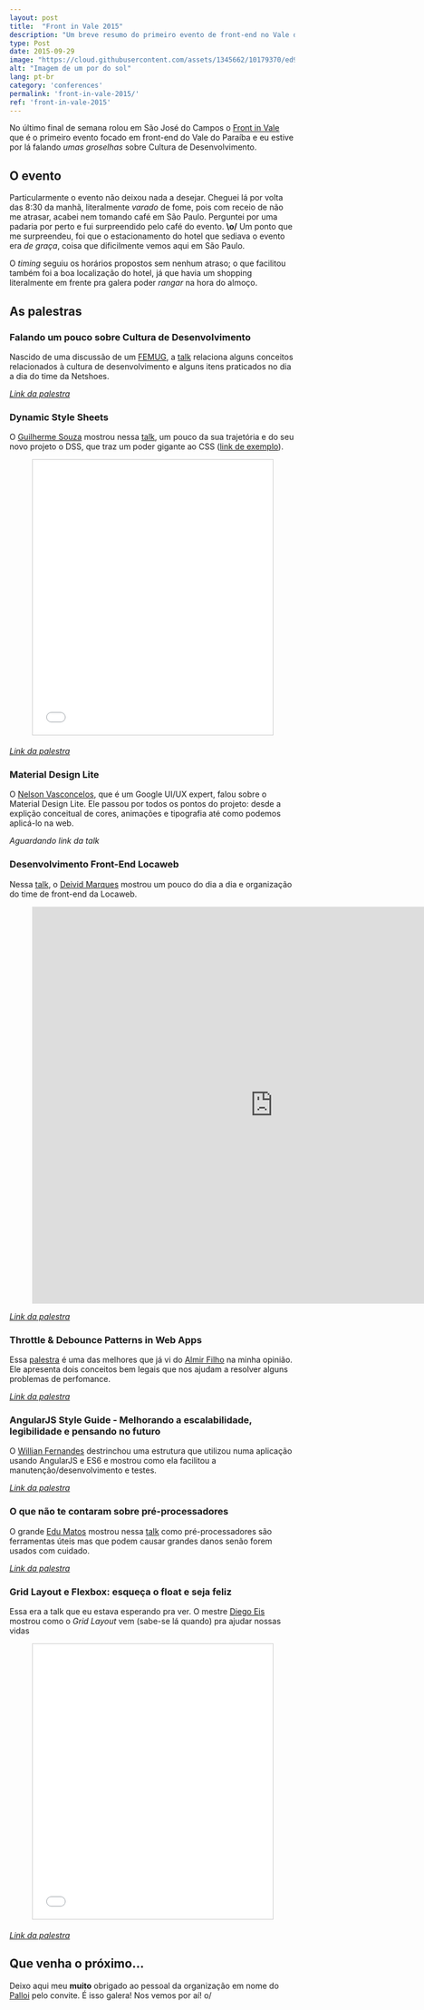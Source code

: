 ```yaml
---
layout: post
title:  "Front in Vale 2015"
description: "Um breve resumo do primeiro evento de front-end no Vale do Paraíba."
type: Post
date: 2015-09-29
image: "https://cloud.githubusercontent.com/assets/1345662/10179370/ed971582-66db-11e5-9c8f-31a009342cb1.jpg"
alt: "Imagem de um por do sol"
lang: pt-br
category: 'conferences'
permalink: 'front-in-vale-2015/'
ref: 'front-in-vale-2015'
---
```


No último final de semana rolou em São José do Campos o [Front in Vale](http://www.frontinvale.com.br) que é o primeiro evento focado em front-end do Vale do Paraíba e eu estive por lá falando *umas groselhas* sobre Cultura de Desenvolvimento.

## O evento

Particularmente o evento não deixou nada a desejar. Cheguei lá por volta das 8:30 da manhã, literalmente *varado* de fome, pois com receio de não me atrasar, acabei nem tomando café em São Paulo. Perguntei por uma padaria por perto e fui surpreendido pelo café do evento. **\o/** Um ponto que me surpreendeu, foi que o estacionamento do hotel que sediava o evento era *de graça*, coisa que dificilmente vemos aqui em São Paulo.

O *timing* seguiu os horários propostos sem nenhum atraso; o que facilitou também foi a boa localização do hotel, já que havia um shopping literalmente em frente pra galera poder *rangar* na hora do almoço.

## As palestras

### Falando um pouco sobre Cultura de Desenvolvimento

Nascido de uma discussão de um [FEMUG](https://sp.femug.com/), a [talk](https://speakerdeck.com/raphaelfabeni/falando-sobre-cultura-de-desenvolvimento) relaciona alguns conceitos relacionados à cultura de desenvolvimento e alguns itens praticados no dia a dia do time da Netshoes.

<figure class="text-center loading presentation">
    <script async class="speakerdeck-embed" data-id="33f8bb34be314560b2e24737e1b6e5d5" data-ratio="1.33333333333333" src="//speakerdeck.com/assets/embed.js"></script>
</figure>

*[Link da palestra](https://speakerdeck.com/raphaelfabeni/falando-sobre-cultura-de-desenvolvimento)*

### Dynamic Style Sheets

O [Guilherme Souza](https://twitter.com/_gui_souza) mostrou nessa [talk](http://pt.slideshare.net/Guilherme5ouza/frontinvale), um pouco da sua trajetória e do seu novo projeto o DSS, que traz um poder gigante ao CSS ([link de exemplo](http://t.co/x2vUZH8ZJL)).

<figure class="text-center loading presentation">
    <iframe src="//pt.slideshare.net/slideshow/embed_code/key/2uog4PvRvvA0Qd" width="595" height="485" frameborder="0" marginwidth="0" marginheight="0" scrolling="no" style="border:1px solid #CCC; border-width:1px; margin-bottom:5px; max-width: 100%;" allowfullscreen> </iframe>
</figure>

*[Link da palestra](http://pt.slideshare.net/Guilherme5ouza/frontinvale)*

### Material Design Lite

O [Nelson Vasconcelos](https://twitter.com/nvasconcelos_), que é um Google UI/UX expert, falou sobre o Material Design Lite. Ele passou por todos os pontos do projeto: desde a explição conceitual de cores, animações e tipografia até como podemos aplicá-lo na web.

*Aguardando link da talk*

### Desenvolvimento Front-End Locaweb

Nessa [talk](http://deividmarques.github.io/palestra-frontinvale/#/), o [Deivid Marques](https://twitter.com/deividmarques) mostrou um pouco do dia a dia e organização do time de front-end da Locaweb.

<figure class="text-center loading">
    <iframe width="850" height="700" src="http://deividmarques.github.io/palestra-frontinvale/" frameborder="0" allowfullscreen></iframe>
</figure>

*[Link da palestra](http://deividmarques.github.io/palestra-frontinvale/)*

### Throttle & Debounce Patterns in Web Apps

Essa [palestra](https://speakerdeck.com/almirfilho/throttle-and-debounce-patterns-in-web-apps) é uma das melhores que já vi do [Almir Filho](https://twitter.com/almirfilho) na minha opinião. Ele apresenta dois conceitos bem legais que nos ajudam a resolver alguns problemas de perfomance.

<figure class="text-center loading presentation">
    <script async class="speakerdeck-embed" data-id="f3af8110f7580131223a568bbdf7fd4f" data-ratio="1.33333333333333" src="//speakerdeck.com/assets/embed.js"></script>
</figure>

*[Link da palestra](https://speakerdeck.com/almirfilho/throttle-and-debounce-patterns-in-web-apps)*

### AngularJS Style Guide - Melhorando a escalabilidade, legibilidade e pensando no futuro

O [Willian Fernandes](https://twitter.com/willian) destrinchou uma estrutura que utilizou numa aplicação usando AngularJS e ES6 e mostrou como ela facilitou a manutenção/desenvolvimento e testes.

<figure class="text-center loading presentation">
    <script async class="speakerdeck-embed" data-id="011909e4ffac469189676aab18f543bb" data-ratio="1.77777777777778" src="//speakerdeck.com/assets/embed.js"></script>
</figure>

*[Link da palestra](https://speakerdeck.com/willian/angularjs-style-guide)*

### O que não te contaram sobre pré-processadores

O grande [Edu Matos](https://twitter.com/eduardojmatos) mostrou nessa [talk](https://speakerdeck.com/eduardojmatos/o-que-nao-te-contaram-sobre-pre-processadores) como pré-processadores são ferramentas úteis mas que podem causar grandes danos senão forem usados com cuidado.

<figure class="text-center loading presentation">
    <script async class="speakerdeck-embed" data-id="3c323f15fc2a4f989b21cd36d6c09132" data-ratio="1.33333333333333" src="//speakerdeck.com/assets/embed.js"></script>
</figure>

*[Link da palestra](https://speakerdeck.com/eduardojmatos/o-que-nao-te-contaram-sobre-pre-processadores)*

### Grid Layout e Flexbox: esqueça o float e seja feliz

Essa era a talk que eu estava esperando pra ver. O mestre [Diego Eis](https://twitter.com/diegoeis) mostrou como o *Grid Layout* vem (sabe-se lá quando) pra ajudar nossas vidas

<figure class="text-center loading presentation">
    <iframe src="//pt.slideshare.net/slideshow/embed_code/key/usx7JlVmSOibdC" width="599" height="485" frameborder="0" marginwidth="0" marginheight="0" scrolling="no" style="border:1px solid #CCC; border-width:1px; margin-bottom:5px; max-width: 100%;" allowfullscreen> </iframe>
</figure>

*[Link da palestra](http://pt.slideshare.net/diegoeis/flexbox-to-the-people)*

## Que venha o próximo...

Deixo aqui meu **muito** obrigado ao pessoal da organização em nome do [Palloi](https://twitter.com/palloi) pelo convite. É isso galera! Nos vemos por aí! o/
